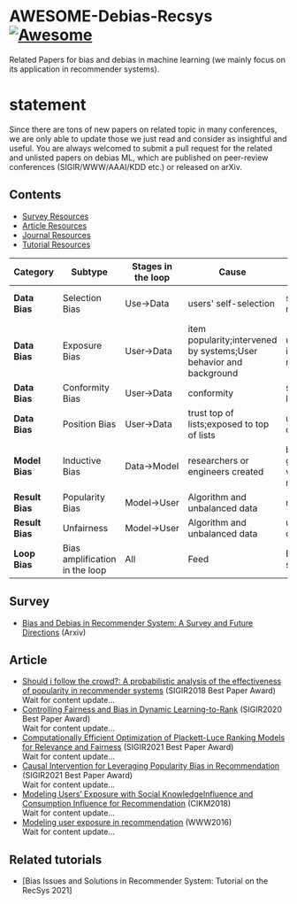 # AWESOME-Debias-Recsys [![Awesome](https://awesome.re/badge.svg)](https://awesome.re)
Related Papers for bias and debias in machine learning (we mainly focus on its application in recommender systems).

# statement
Since there are tons of new papers on related topic in many conferences, we are only able to update those we just read and consider as insightful and useful.
You are always welcomed to submit a pull request for the related and unlisted papers on debias ML, which are published on peer-review conferences (SIGIR/WWW/AAAI/KDD etc.) or released on arXiv.

## Contents

- <a href="#Survey"> Survey Resources</a><br>
- <a href="#Article">Article Resources</a><br>
- <a href="#Journal">Journal Resources</a><br>
- <a href="#Tutorial">Tutorial Resources</a><br>

|Category|Subtype|Stages in the loop|Cause|Effect|Major Solutions|
|---|---|---|---|---|---|
|**Data Bias**|Selection Bias|Use→Data|users' self-selection|skewed observed rating distribution|Data Imputation;Propensity Score;Joint Generative  Model;Doubly Robust Model|
|**Data Bias**|Exposure Bias|User→️Data|item popularity;intervened by systems;User behavior and background|unobserved  interactions do not mean negative|Giving confidence weights by heuristic, sampling or exposure-based model;Propensity score;Causality-based Model|
|**Data Bias**|Conformity Bias|User→️Data|conformity|skewed interaction labels|Modeling social or popularity effect|
|**Data Bias**|Position Bias|User→️Data|trust top of lists;exposed to top of lists|unreliable positive data|click models;Propensity Score;Trust-aware Model|
|**Model Bias**|Inductive Bias|Data→️Model|researchers  or engineers created|better generalization,lower variance or faster recommendation|-|
|**Result Bias**|Popularity Bias|Model→️User|Algorithm and unbalanced data|matthew effect|Regularization;Adversarial Learning;Causal graph|
|**Result Bias**|Unfairness|Model→️User|Algorithm and unbalanced data|unfairness for certain groups|ReBalancing;regularization;Adversarial Learning;Causal Modeling|
|**Loop Bias**|Bias amplification in the loop|All|Feed|Enhance and spread bias|Break the loop by collecting random data or using reinforcement learning|

<a id='Survey'></a>
## Survey
* [Bias and Debias in Recommender System: A Survey and Future Directions](https://arxiv.org/abs/2010.03240) (Arxiv)

<a id='Article'></a>
## Article
* [Should i follow the crowd?: A probabilistic analysis of the effectiveness of popularity in recommender systems](https://dl.acm.org/doi/10.1145/3209978.3210014) (SIGIR2018 Best Paper Award) <br/> Wait for content update...
* [Controlling Fairness and Bias in Dynamic Learning-to-Rank](http://www.cs.cornell.edu/people/tj/publications/morik_etal_20a.pdf) (SIGIR2020 Best Paper Award) <br/> Wait for content update...
* [Computationally Efficient Optimization of Plackett-Luce Ranking Models for Relevance and Fairness](https://arxiv.org/abs/2105.00855) (SIGIR2021 Best Paper Award) <br/> Wait for content update...
* [Causal Intervention for Leveraging Popularity Bias in Recommendation](https://arxiv.org/abs/2105.06067) (SIGIR2021 Best Paper Award) <br/> Wait for content update...
* [Modeling Users’ Exposure with Social KnowledgeInfluence and Consumption Influence for Recommendation](https://dl.acm.org/doi/10.1145/3269206.3271742) (CIKM2018) <br/> Wait for content update...
* [Modeling user exposure in recommendation](https://arxiv.org/abs/1510.07025) (WWW2016) <br/> Wait for content update...

<a id='Tutorial'></a>
## Related tutorials
* [Bias Issues and Solutions in Recommender System: Tutorial on the RecSys 2021]